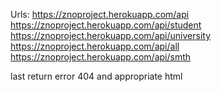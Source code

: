 Urls:
https://znoproject.herokuapp.com/api
https://znoproject.herokuapp.com/api/student
https://znoproject.herokuapp.com/api/university
https://znoproject.herokuapp.com/api/all
https://znoproject.herokuapp.com/api/smth

last return error 404 and appropriate html
